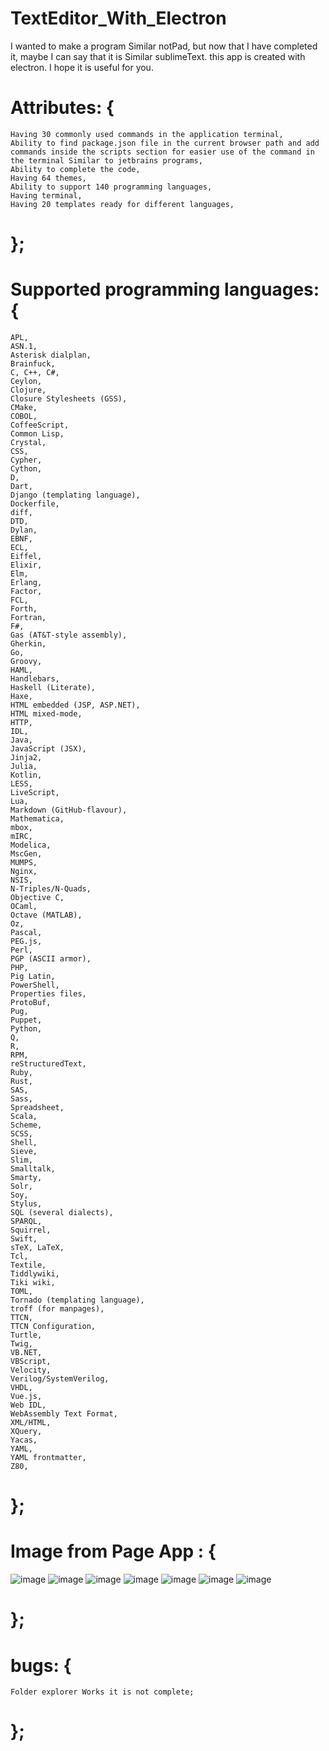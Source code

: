 # TextEditor_With_Electron

I wanted to make a program Similar notPad, but now that I have completed it, maybe I can say that it is Similar sublimeText. this app is created with electron. I hope it is useful for you.

# Attributes: {

    Having 30 commonly used commands in the application terminal,
    Ability to find package.json file in the current browser path and add commands inside the scripts section for easier use of the command in the terminal Similar to jetbrains programs,
    Ability to complete the code,
    Having 64 themes,
    Ability to support 140 programming languages,
    Having terminal,
    Having 20 templates ready for different languages,
# };

# Supported programming languages: {

    APL,
    ASN.1,
    Asterisk dialplan,
    Brainfuck,
    C, C++, C#,
    Ceylon,
    Clojure,
    Closure Stylesheets (GSS),
    CMake,
    COBOL,
    CoffeeScript,
    Common Lisp,
    Crystal,
    CSS,
    Cypher,
    Cython,
    D,
    Dart,
    Django (templating language),
    Dockerfile,
    diff,
    DTD,
    Dylan,
    EBNF,
    ECL,
    Eiffel,
    Elixir,
    Elm,
    Erlang,
    Factor,
    FCL,
    Forth,
    Fortran,
    F#,
    Gas (AT&T-style assembly),
    Gherkin,
    Go,
    Groovy,
    HAML,
    Handlebars,
    Haskell (Literate),
    Haxe,
    HTML embedded (JSP, ASP.NET),
    HTML mixed-mode,
    HTTP,
    IDL,
    Java,
    JavaScript (JSX),
    Jinja2,
    Julia,
    Kotlin,
    LESS,
    LiveScript,
    Lua,
    Markdown (GitHub-flavour),
    Mathematica,
    mbox,
    mIRC,
    Modelica,
    MscGen,
    MUMPS,
    Nginx,
    NSIS,
    N-Triples/N-Quads,
    Objective C,
    OCaml,
    Octave (MATLAB),
    Oz,
    Pascal,
    PEG.js,
    Perl,
    PGP (ASCII armor),
    PHP,
    Pig Latin,
    PowerShell,
    Properties files,
    ProtoBuf,
    Pug,
    Puppet,
    Python,
    Q,
    R,
    RPM,
    reStructuredText,
    Ruby,
    Rust,
    SAS,
    Sass,
    Spreadsheet,
    Scala,
    Scheme,
    SCSS,
    Shell,
    Sieve,
    Slim,
    Smalltalk,
    Smarty,
    Solr,
    Soy,
    Stylus,
    SQL (several dialects),
    SPARQL,
    Squirrel,
    Swift,
    sTeX, LaTeX,
    Tcl,
    Textile,
    Tiddlywiki,
    Tiki wiki,
    TOML,
    Tornado (templating language),
    troff (for manpages),
    TTCN,
    TTCN Configuration,
    Turtle,
    Twig,
    VB.NET,
    VBScript,
    Velocity,
    Verilog/SystemVerilog,
    VHDL,
    Vue.js,
    Web IDL,
    WebAssembly Text Format,
    XML/HTML,
    XQuery,
    Yacas,
    YAML,
    YAML frontmatter,
    Z80,
# };

# Image from Page App : {
![image](https://user-images.githubusercontent.com/74311184/125201328-deb61480-e283-11eb-869b-ad3184209712.png)
![image](https://user-images.githubusercontent.com/74311184/125201326-de1d7e00-e283-11eb-93da-8944a6a66d5c.png)
![image](https://user-images.githubusercontent.com/74311184/125201331-deb61480-e283-11eb-807f-09042dc342b0.png)
![image](https://user-images.githubusercontent.com/74311184/125201404-410f1500-e284-11eb-9880-7da0670de3e1.png)
![image](https://user-images.githubusercontent.com/74311184/125275630-8420c500-e324-11eb-8bdf-fb2545e7ac5c.png)
![image](https://user-images.githubusercontent.com/74311184/125201408-41a7ab80-e284-11eb-9967-8f5d31a07db4.png)
![image](https://user-images.githubusercontent.com/74311184/125201406-410f1500-e284-11eb-8a84-739247e40ca8.png)
# };

# bugs: {

    Folder explorer Works it is not complete;
# };
